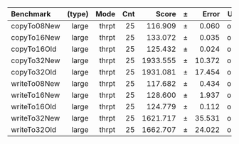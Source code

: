 Benchmark | (type) | Mode | Cnt | Score | ± | Error | Units
:---------|-------:|-----:|----:|------:|---|------:|-----:
copyTo08New | large | thrpt | 25 | 116.909 | ± | 0.060 | ops/s
copyTo16New | large | thrpt | 25 | 133.072 | ± | 0.035 | ops/s
copyTo16Old | large | thrpt | 25 | 125.432 | ± | 0.024 | ops/s
copyTo32New | large | thrpt | 25 | 1933.555 | ± | 10.372 | ops/s
copyTo32Old | large | thrpt | 25 | 1931.081 | ± | 17.454 | ops/s
writeTo08New | large | thrpt | 25 | 117.682 | ± | 0.434 | ops/s
writeTo16New | large | thrpt | 25 | 128.600 | ± | 1.937 | ops/s
writeTo16Old | large | thrpt | 25 | 124.779 | ± | 0.112 | ops/s
writeTo32New | large | thrpt | 25 | 1621.717 | ± | 35.531 | ops/s
writeTo32Old | large | thrpt | 25 | 1662.707 | ± | 24.022 | ops/s
